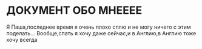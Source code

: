 # ДОКУМЕНТ ОБО МНЕЕЕЕ
Я Паша,последнее время я очень плохо сплю и не могу ничего с этим поделать...
Вообще,спать я хочу даже сейчас,и в Англию,в Англию тоже хочу всегда 
